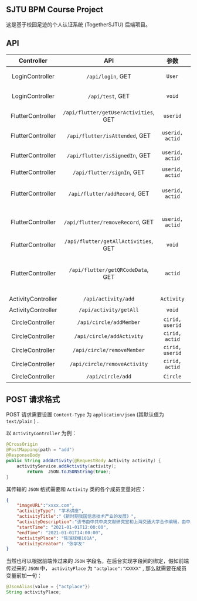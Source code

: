 ## SJTU BPM Course Project

这是基于校园足迹的个人认证系统 (TogetherSJTU) 后端项目。


## API

|     Controller     |                  API                  |      参数       |                             作用                             |
| :----------------: | :-----------------------------------: | :-------------: | :----------------------------------------------------------: |
|  LoginController   |           `/api/login`, GET           |     `User`      |                    登录，判断用户名和密码                    |
|  LoginController   |           `/api/test`, GET            |     `void`      |                     测试，返回一个字符串                     |
| FlutterController  | `/api/flutter/getUserActivities`, GET |    `userid`     |                      返回用户参加的活动                      |
| FlutterController  |    `/api/flutter/isAttended`, GET     | `userid, actid` |                 返回用户是否报名参加某个活动                 |
| FlutterController  |    `/api/flutter/isSignedIn`, GET     | `userid, actid` |                 返回用户是否在活动中完成签到                 |
| FlutterController  |      `/api/flutter/signIn`, GET       | `userid, actid` |                       用户在活动中签到                       |
| FlutterController  |     `/api/flutter/addRecord`, GET     | `userid, actid` |              添加用户参加活动的记录（立即报名）              |
| FlutterController  |   `/api/flutter/removeRecord`, GET    | `userid, actid` |              删除用户参加活动的记录（取消报名）              |
| FlutterController  | `/api/flutter/getAllActivities`, GET  |     `void`      |                         获取所有活动                         |
| FlutterController  |   `/api/flutter/getQRCodeData`, GET   |     `actid`     | 获得活动签到二维码的 JSON 字符串，格式为：`{"activityID":1, md5:"xxx"}` |
| ActivityController |          `/api/activity/add`          |   `Activity`    |                           添加活动                           |
| ActivityController |        `/api/activity/getAll`         |     `void`      |                         获取所有活动                         |
|  CircleController  |        `/api/circle/addMember`        | `cirid, userid` |                        圈子内新增用户                        |
|  CircleController  |       `/api/circle/addActivity`       | `cirid, actid`  |                        圈子内新增活动                        |
|  CircleController  |      `/api/circle/removeMember`       | `cirid, userid` |                           移除用户                           |
|  CircleController  |     `/api/circle/removeActivity`      | `cirid, actid`  |                           移除活动                           |
|  CircleController  |           `/api/circle/add`           |    `Circle`     |                           新增圈子                           |

## POST 请求格式

POST 请求需要设置 `Content-Type` 为 `application/json` (其默认值为 `text/plain` ) .

以 `ActivityController` 为例：
```java
@CrossOrigin
@PostMapping(path = "add")
@ResponseBody
public String addActivity(@RequestBody Activity activity) {
    activityService.addActivity(activity);
        return  JSON.toJSONString(true);
}
```

其传输的 `JSON` 格式需要和 `Activity` 类的各个成员变量对应：
```json
{
    "imageURL":"xxxx.com",
    "activityType": "学术讲座",
    "activityTitle":"《新时期我国信息技术产业的发展》",
    "activityDescription":"该书由中共中央文献研究室和上海交通大学合作编辑，由中央文献出版社和上海交通大学出版社联合出版。全书收入江泽民1983年至2008年间关于信息技术产业和信息化问题的重要论文、报告、讲话、文章27篇，附录2篇，17万余字，其中许多文稿是首次公开发表。",
    "startTime": "2021-01-01T12:00:00",
    "endTime": "2021-01-01T14:00:00",
    "activityPlace": "陈瑞球楼101A",
    "activityCreator": "张学友"
}
```
当然也可以根据前端传过来的 `JSON` 字段名，在后台实现字段间的绑定，假如前端传过来的 `JSON` 中， `activityPlace` 为 `"actplace":"XXXXX"` , 那么就需要在成员变量前加一句：
```java
@JsonAlias(value = {"actplace"})
String activityPlace;
```

